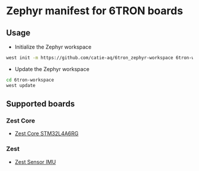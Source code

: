 # Zephyr manifest for 6TRON boards

## Usage
- Initialize the Zephyr workspace
```bash
west init -m https://github.com/catie-aq/6tron_zephyr-workspace 6tron-workspace
```

- Update the Zephyr workspace
```bash
cd 6tron-workspace
west update
```

## Supported boards

### Zest Core
- [Zest Core STM32L4A6RG](https://catie-aq.github.io/6tron_www/zest_core_stm32l4a6rg/)

### Zest
- [Zest Sensor IMU](https://catie-aq.github.io/6tron_www/zest_sensor_imu/)